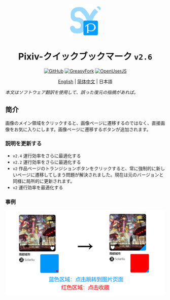 <div align="center">
    <img src="https://github.com/SynRGB/Pixiv-QuickBookmark/raw/main/%23README/icon/256.png" width="20%"/>
    <h1>Pixiv-クイックブックマーク <code>v2.6</code></h1>
	<p>
        <a href='https://github.com/SynRGB/Pixiv-QuickBookmark'><img src="https://img.shields.io/badge/-GitHub-3A3A3A?style=flat&amp;logo=GitHub&amp;logoColor=white" referrerpolicy="no-referrer" alt="GitHub"></a>
	    <a href='https://greasyfork.org/zh-CN/scripts/453417-pixiv-quickbookmark'><img src="https://img.shields.io/badge/-GreasyFork-670000?style=flat&amp;logo=tampermonkey&amp;logoColor=white" referrerpolicy="no-referrer" alt="GreasyFork"></a>
        <a href='https://openuserjs.org/scripts/TitanRGB/Pixiv-QuickBookmark'><img src="https://img.shields.io/badge/-OpenUserJS-004796?style=flat&amp;logo=tampermonkey&amp;logoColor=white" referrerpolicy="no-referrer" alt="OpenUserJS"></a>
    </p>
	<p><a href='https://github.com/SynRGB/Pixiv-QuickBookmark/blob/main/README.md'>English</a> | <a href='https://github.com/SynRGB/Pixiv-QuickBookmark/blob/main/%23README/README-zh.md'>简体中文</a> | 日本語</p>
</div>

<p><em>本文はソフトウェア翻訳を使用して、誤った復元の指摘があれば。</em></p>

## 简介

画像のメイン領域をクリックすると、画像ページに遷移するのではなく、直接画像をお気に入りにします。画像ページに遷移するボタンが追加されます。

### 説明を更新する

- `v2.4` 運行効率をさらに最適化する
- `v2.2` 運行効率をさらに最適化する
- `v2` 作品ページのトランジションボタンをクリックすると、常に強制的に新しいページに遷移してしまう問題が解決されました。現在は元のバージョンと同様に局所的に更新されます。
- `v2` 運行効率を最適化する

### 事例

<img src="https://github.com/SynRGB/Pixiv-QuickBookmark/raw/main/%23README/example-zh.png"/>